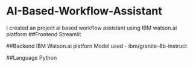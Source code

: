 # AI-Based-Workflow-Assistant
I created an project ai based workflow assistant using IBM watson.ai platform
##Frontend
Streamlit

##Backend
IBM Watson.ai platforn
Model used - ibm/granite-8b-instruct

##Language
Python


